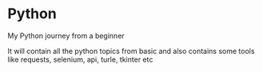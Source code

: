 # Python
My Python journey from a beginner 

It will contain all the python topics from basic and also contains some tools like requests, selenium, api, turle, tkinter etc
